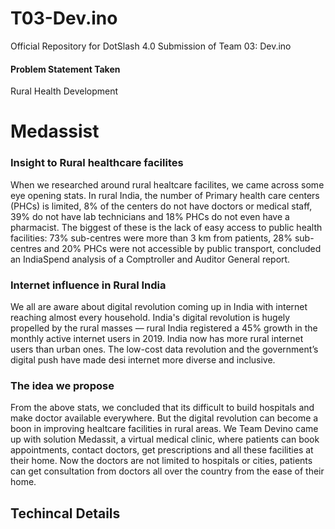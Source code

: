 # T03-Dev.ino
Official Repository for DotSlash 4.0 Submission of Team 03: Dev.ino

#### Problem Statement Taken
Rural Health Development

# Medassist

### Insight to Rural healthcare facilites 
When we researched around rural healtcare facilites, we came across some eye opening stats. 
In rural India, the number of Primary health care centers (PHCs) is limited, 8% of the centers do not have doctors or medical staff, 39% do not have lab technicians and 18% PHCs do not even have a pharmacist.
The biggest of these is the lack of easy access to public health facilities: 73% sub-centres were more than 3 km from patients, 28% sub-centres and 20% PHCs were not accessible by public transport, concluded an IndiaSpend analysis of a Comptroller and Auditor General report.

### Internet influence in Rural India
We all are aware about digital revolution coming up in India with internet reaching almost every household. 
India's digital revolution is hugely propelled by the rural masses — rural India registered a 45% growth in the monthly active internet users in 2019. India now has more rural internet users than urban ones. The low-cost data revolution and the government’s digital push have made desi internet more diverse and inclusive.

### The idea we propose
From the above stats, we concluded that its difficult to build hospitals and make doctor available everywhere. But the digital revolution can become a boon in improving healtcare facilities in rural areas. 
We Team Devino came up with solution Medassit, a virtual medical clinic, where patients can book appointments, contact doctors, get prescriptions and all these facilities at their home.
Now the doctors are not limited to hospitals or cities, patients can get consultation from doctors all over the country from the ease of their home. 

## Techincal Details 

